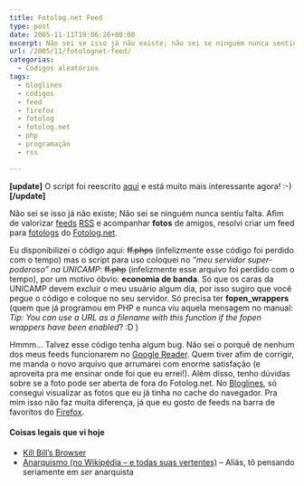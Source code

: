 ```yaml
---
title: Fotolog.net Feed
type: post
date: 2005-11-11T19:06:26+00:00
excerpt: Não sei se isso já não existe; não sei se ninguém nunca sentiu falta. Afim de valorizar feeds RSS e acompanhar fotos de amigos, resolvi criar um feed para fotologs do Fotolog.net.
url: /2005/11/fotolognet-feed/
categorias:
  - Códigos aleatórios
tags:
  - bloglines
  - códigos
  - feed
  - firefox
  - fotolog
  - fotolog.net
  - php
  - programação
  - rss

---
```

**[update]** O script foi reescrito [aqui][1] e está muito mais interessante agora! :-) **[/update]**

Não sei se isso já não existe; Não sei se ninguém nunca sentiu falta. Afim de valorizar [feeds][2] [RSS][3] e acompanhar **fotos** de amigos, resolvi criar um feed para [fotologs][4] do [Fotolog.net][5].

Eu disponibilizei o código aqui: ~~ff.phps~~ (infelizmente esse código foi perdido com o tempo) mas o script para uso coloquei no _“meu servidor super-poderoso” na UNICAMP_: ~~ff.php~~ (infelizmente esse arquivo foi perdido com o tempo), por um motivo óbvio: **economia de banda**. Só que os caras da UNICAMP devem excluir o meu usuário algum dia, por isso sugiro que você pegue o código e coloque no seu servidor. Só precisa ter **fopen_wrappers** (quem que já programou em PHP e nunca viu aquela mensagem no manual: _Tip: You can use a URL as a filename with this function if the fopen wrappers have been enabled_? :D )

Hmmm… Talvez esse código tenha algum bug. Não sei o porquê de nenhum dos meus feeds funcionarem no [Google Reader][8]. Quem tiver afim de corrigir, me manda o novo arquivo que arrumarei com enorme satisfação (e aproveita pra me ensinar onde foi que eu errei!). Além disso, tenho dúvidas sobre se a foto pode ser aberta de fora do Fotolog.net. No [Bloglines][9], só consegui visualizar as fotos que eu já tinha no cache do navegador. Pra mim isso não faz muita diferença, já que eu gosto de feeds na barra de favoritos do [Firefox][10].

#### Coisas legais que vi hoje

  * [Kill Bill’s Browser][11]
  * [Anarquismo (no Wikipédia – e todas suas vertentes)][12] – Aliás, tô pensando seriamente em _ser_ anarquista

 [1]: /2006/10/feeds-rss-para-fotologs/
 [2]: http://brunotorres.net/2005/07/05/sobre-feeds-rss-atom
 [3]: http://pt.wikipedia.org/wiki/RSS
 [4]: http://pt.wikipedia.org/wiki/Flog
 [5]: http://www.fotolog.net
 [8]: http://reader.google.com
 [9]: http://www.bloglines.com
 [10]: http://www.getfirefox.com
 [11]: http://www.killbillsbrowser.com/
 [12]: http://pt.wikipedia.org/wiki/Anarquismo

